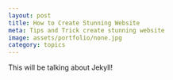 ```yaml
---
layout: post
title: How to Create Stunning Website
meta: Tips and Trick create stunning website
image: assets/portfolio/none.jpg
category: topics
---
```


This will be talking about Jekyll!